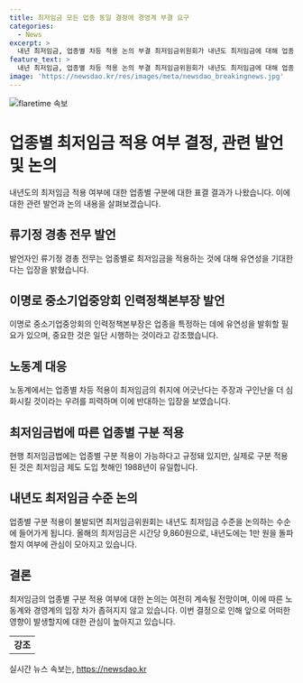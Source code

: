 ```yaml
---
title: 최저임금 모든 업종 동일 결정에 경영계 부결 요구
categories:
  - News
excerpt: >
  내년 최저임금, 업종별 차등 적용 논의 부결 최저임금위원회가 내년도 최저임금에 대해 업종별 차등 적용 여부를 논의한 결과 부결되었다. 경총 전무는 일률적 운영에 반대하며 유연화 필요성을 언급하고, 중소기업중앙회는 업종 특정에 유연성 필요성을 강조했다. 반면 노동계는 차별과 구인난 심화 우려를 피력하며 업종별 차등 적용에 반대하는 입장이다. 현행법상 가능하나 실제로는 한번도 이뤄지지 않은 업종별 구분 적용은 관심을 모으고 있다.
feature_text: >
  내년 최저임금, 업종별 차등 적용 논의 부결 최저임금위원회가 내년도 최저임금에 대해 업종별 차등 적용 여부를 논의한 결과 부결되었다. 경총 전무는 일률적 운영에 반대하며 유연화 필요성을 언급하고, 중소기업중앙회는 업종 특정에 유연성 필요성을 강조했다. 반면 노동계는 차별과 구인난 심화 우려를 피력하며 업종별 차등 적용에 반대하는 입장이다. 현행법상 가능하나 실제로는 한번도 이뤄지지 않은 업종별 구분 적용은 관심을 모으고 있다.
image: 'https://newsdao.kr/res/images/meta/newsdao_breakingnews.jpg'
---
```


<p><img src="https://newsdao.kr/res/images/meta/newsdao_breakingnews.jpg" alt="flaretime 속보" /></p>

<h1>업종별 최저임금 적용 여부 결정, 관련 발언 및 논의</h1>

<p data-ke-size="size16">내년도의 최저임금 적용 여부에 대한 업종별 구분에 대한 표결 결과가 나왔습니다. 이에 대한 관련 발언과 논의 내용을 살펴보겠습니다.</p>

<h2>류기정 경총 전무 발언</h2>

<p>발언자인 류기정 경총 전무는 업종별로 최저임금을 적용하는 것에 대해 유연성을 기대한다는 입장을 밝혔습니다.</p>

<h2>이명로 중소기업중앙회 인력정책본부장 발언</h2>

<p>이명로 중소기업중앙회의 인력정책본부장은 업종을 특정하는 데에 유연성을 발휘할 필요가 있으며, 중요한 것은 일단 시행하는 것이라고 강조했습니다.</p>

<h2>노동계 대응</h2>

<p>노동계에서는 업종별 차등 적용이 최저임금의 취지에 어긋난다는 주장과 구인난을 더 심화시킬 것이라는 우려를 피력하며 이에 반대하는 입장을 보였습니다.</p>

<h2>최저임금법에 따른 업종별 구분 적용</h2>

<p>현행 최저임금법에는 업종별 구분 적용이 가능하다고 규정돼 있지만, 실제로 구분 적용된 것은 최저임금 제도 도입 첫해인 1988년이 유일합니다.</p>

<h2>내년도 최저임금 수준 논의</h2>

<p>업종별 구분 적용이 불발되면 최저임금위원회는 내년도 최저임금 수준을 논의하는 수순에 들어가게 됩니다. 올해의 최저임금은 시간당 9,860원으로, 내년도에는 1만 원을 돌파할지 여부에 관심이 모아지고 있습니다.</p>

<h2>결론</h2>

<p>최저임금의 업종별 구분 적용 여부에 대한 논의는 여전히 계속될 전망이며, 이에 따른 노동계와 경영계의 입장 차가 좁혀지지 않고 있습니다. 이번 결정으로 인해 앞으로 어떠한 영향이 발생할지에 대한 관심이 높아지고 있습니다. </p>

<table>
    <tr>
        <td style="text-align: center; height: 17px;"><b>강조</b></td>
    </tr>
</table>
실시간 뉴스 속보는, <a href="https://newsdao.kr" rel="dofollow">https://newsdao.kr</a>


